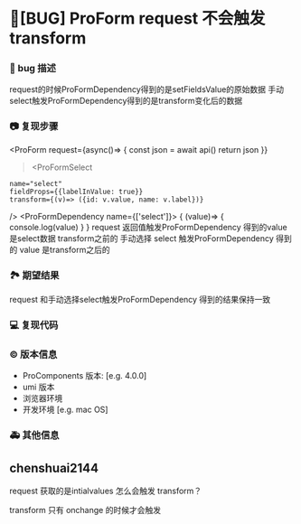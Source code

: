 # 🐛[BUG] ProForm request 不会触发transform

### 🐛 bug 描述

request的时候ProFormDependency得到的是setFieldsValue的原始数据
手动select触发ProFormDependency得到的是transform变化后的数据

### 📷 复现步骤

<ProForm
request={async()=> {
const json = await api()
return json
}}

> <ProFormSelect

    name="select"
    fieldProps={{labelInValue: true}}
    transform={(v)=> ({id: v.value, name: v.label})}

/>
<ProFormDependency name={['select']}>
{
(value)=> {
console.log(value)
}
}
</ProFormDependency>
</ProForm>
request 返回值触发ProFormDependency 得到的value是select数据 transform之前的
手动选择 select 触发ProFormDependency 得到的 value 是transform之后的

### 🏞 期望结果

request 和手动选择select触发ProFormDependency 得到的结果保持一致

### 💻 复现代码

<!--
提供可复现的代码，仓库，或线上示例
-->

### © 版本信息

- ProComponents 版本: [e.g. 4.0.0]
- umi 版本
- 浏览器环境
- 开发环境 [e.g. mac OS]

### 🚑 其他信息

<!--
如截图等其他信息可以贴在这里
-->

## chenshuai2144

request 获取的是intialvalues 怎么会触发 transform？

transform 只有 onchange 的时候才会触发
